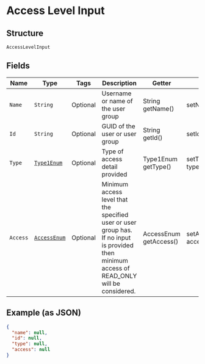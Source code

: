 
# Access Level Input

## Structure

`AccessLevelInput`

## Fields

| Name | Type | Tags | Description | Getter | Setter |
|  --- | --- | --- | --- | --- | --- |
| `Name` | `String` | Optional | Username or name of the user group | String getName() | setName(String name) |
| `Id` | `String` | Optional | GUID of the user or user group | String getId() | setId(String id) |
| `Type` | [`Type1Enum`](../../doc/models/type-1-enum.md) | Optional | Type of access detail provided | Type1Enum getType() | setType(Type1Enum type) |
| `Access` | [`AccessEnum`](../../doc/models/access-enum.md) | Optional | Minimum access level that the specified user or user group has. If no input is provided then minimum access of READ_ONLY will be considered. | AccessEnum getAccess() | setAccess(AccessEnum access) |

## Example (as JSON)

```json
{
  "name": null,
  "id": null,
  "type": null,
  "access": null
}
```

